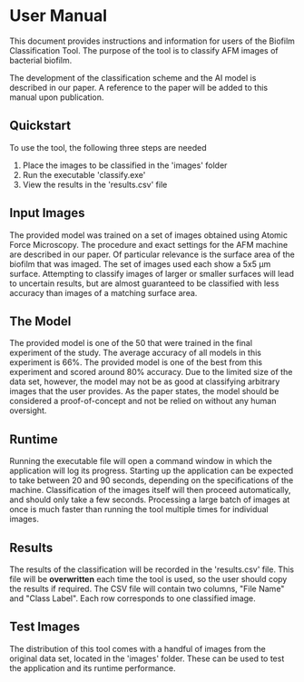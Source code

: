 # User Manual
This document provides instructions and information for users of the Biofilm Classification Tool.
The purpose of the tool is to classify AFM images of bacterial biofilm.

The development of the classification scheme and the AI model is described in our paper. 
A reference to the paper will be added to this manual upon publication.

## Quickstart
To use the tool, the following three steps are needed
1. Place the images to be classified in the 'images' folder
2. Run the executable 'classify.exe'
3. View the results in the 'results.csv' file

## Input Images
The provided model was trained on a set of images obtained using Atomic Force Microscopy. 
The procedure and exact settings for the AFM machine are described in our paper.
Of particular relevance is the surface area of the biofilm that was imaged. The set of images used each show a 5x5 μm surface.
Attempting to classify images of larger or smaller surfaces will lead to uncertain results, but are almost guaranteed to be classified with less
accuracy than images of a matching surface area.

## The Model
The provided model is one of the 50 that were trained in the final experiment of the study. 
The average accuracy of all models in this experiment is 66%. 
The provided model is one of the best from this experiment and scored around 80% accuracy.
Due to the limited size of the data set, however, the model may not be as good at classifying
arbitrary images that the user provides. As the paper states, the model should be considered a proof-of-concept 
and not be relied on without any human oversight.

## Runtime
Running the executable file will open a command window in which the application will log its progress.
Starting up the application can be expected to take between 20 and 90 seconds, depending on the specifications of the machine.
Classification of the images itself will then proceed automatically, and should only take a few seconds.
Processing a large batch of images at once is much faster than running the tool multiple times for individual images.

## Results
The results of the classification will be recorded in the 'results.csv' file. 
This file will be **overwritten** each time the tool is used, so the user should copy the results if required.
The CSV file will contain two columns, "File Name" and "Class Label".
Each row corresponds to one classified image.

## Test Images
The distribution of this tool comes with a handful of images from the original data set, located in the 'images' folder.
These can be used to test the application and its runtime performance.
